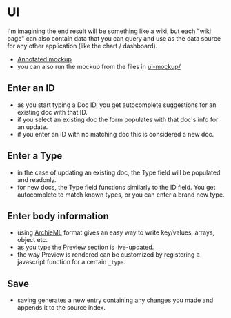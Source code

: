 UI
====

I'm imagining the end result will be something like a wiki, but each "wiki page" can also contain data that you can query and use as the data source for any other application (like the chart / dashboard).

- [Annotated mockup](http://screencast.com/t/N4vS3aPIwdO)
- you can also run the mockup from the files in [ui-mockup/](./ui-mockup)

Enter an ID
----

- as you start typing a Doc ID, you get autocomplete suggestions for an existing doc with that ID.
- if you select an existing doc the form populates with that doc's info for an update.
- if you enter an ID with no matching doc this is considered a new doc.

Enter a Type
----

- in the case of updating an existing doc, the Type field will be populated and readonly.
- for new docs, the Type field functions similarly to the ID field. You get autocomplete to match known types, or you can enter a brand new type.

Enter body information
----

- using [ArchieML](http://archieml.org/) format gives an easy way to write key/values, arrays, object etc.
- as you type the Preview section is live-updated.
- the way Preview is rendered can be customized by registering a javascript function for a certain `_type`.

Save
----

- saving generates a new entry containing any changes you made and appends it to the source index.
